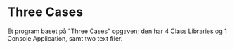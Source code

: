 # Three Cases
Et program baset på "Three Cases" opgaven; den har 4 Class Libraries og 1 Console Application, samt two text filer.
